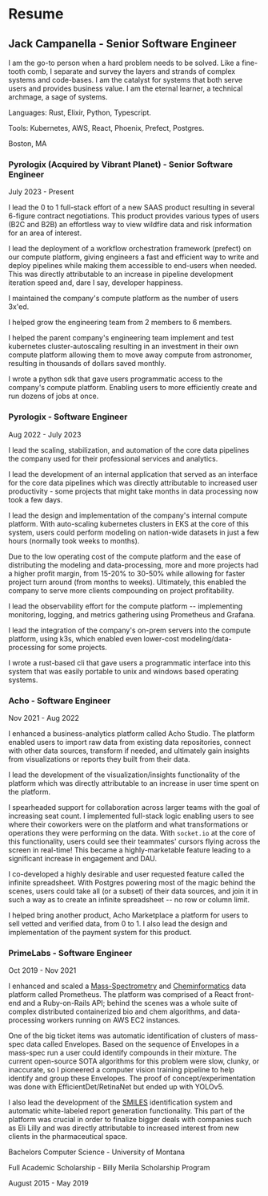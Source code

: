 # Resume

## Jack Campanella - Senior Software Engineer

I am the go-to person when a hard problem needs to be solved. Like a fine-tooth
comb, I separate and survey the layers and strands of complex systems and code-bases.
I am the catalyst for systems that both serve users and provides business value.
I am the eternal learner, a technical archmage, a sage of systems.

Languages: Rust, Elixir, Python, Typescript.

Tools: Kubernetes, AWS, React, Phoenix, Prefect, Postgres.

Boston, MA

### Pyrologix (Acquired by Vibrant Planet) - Senior Software Engineer

July 2023 - Present

I lead the 0 to 1 full-stack effort of a new SAAS product resulting in several 6-figure
contract negotiations. This product provides various types of users (B2C and B2B) an effortless
way to view wildfire data and risk information for an area of interest.

I lead the deployment of a workflow orchestration framework (prefect) on our compute platform, giving
engineers a fast and efficient way to write and deploy pipelines while making them accessible to end-users
when needed. This was directly attributable to an increase in pipeline development iteration speed and, dare I say,
developer happiness.

I maintained the company's compute platform as the number of users 3x'ed.

I helped grow the engineering team from 2 members to 6 members.

I helped the parent company's engineering team implement and test kubernetes cluster-autoscaling
resulting in an investment in their own compute platform allowing them to move away compute from
astronomer, resulting in thousands of dollars saved monthly.

I wrote a python sdk that gave users programmatic access to the company's compute platform.
Enabling users to more efficiently create and run dozens of jobs at once.

### Pyrologix - Software Engineer

Aug 2022 - July 2023

I lead the scaling, stabilization, and automation of the core data pipelines
the company used for their professional services and analytics.

I lead the development of an internal application that served as an interface for the core
data pipelines which was directly attributable to increased user productivity - some projects
that might take months in data processing now took a few days.

I lead the design and implementation of the company's internal compute platform. With
auto-scaling kubernetes clusters in EKS at the core of this system, users could perform modeling
on nation-wide datasets in just a few hours (normally took weeks to months).

Due to the low operating cost of the compute platform and the ease of distributing
the modeling and data-processing, more and more projects had a higher profit margin, from 15-20% to 30-50%
while allowing for faster project turn around (from months to weeks). Ultimately, this enabled the company
to serve more clients compounding on project profitability.

I lead the observability effort for the compute platform -- implementing monitoring, logging,
and metrics gathering using Prometheus and Grafana.

I lead the integration of the company's on-prem servers into the compute platform, using k3s,
which enabled even lower-cost modeling/data-processing for some projects.

I wrote a rust-based cli that gave users a programmatic interface into this system that
was easily portable to unix and windows based operating systems.

### Acho - Software Engineer

Nov 2021 - Aug 2022

I enhanced a business-analytics platform called Acho Studio. The platform enabled users
to import raw data from existing data repositories, connect with other data sources,
transform if needed, and ultimately gain insights from visualizations or reports they built
from their data.

I lead the development of the visualization/insights functionality of the platform which
was directly attributable to an increase in user time spent on the platform.

I spearheaded support for collaboration across larger teams with the goal of increasing seat count.
I implemented full-stack logic enabling users to see where their coworkers were on the platform
and what transformations or operations they were performing on the data. With `socket.io` at the core of this
functionality, users could see their teammates' cursors flying across the screen in real-time! This became a highly-marketable
feature leading to a significant increase in engagement and DAU.

I co-developed a highly desirable and user requested feature called the infinite spreadsheet.
With Postgres powering most of the magic behind the scenes, users could take all (or a subset)
of their data sources, and join it in such a way as to create an infinite spreadsheet -- no row or column limit.

I helped bring another product, Acho Marketplace a platform for users to sell vetted and verified data, from 0 to 1.
I also lead the design and implementation of the payment system for this product.

### PrimeLabs - Software Engineer

Oct 2019 - Nov 2021

I enhanced and scaled a [Mass-Spectrometry](https://en.wikipedia.org/wiki/Mass_spectrometry) and [Cheminformatics](https://en.wikipedia.org/wiki/Cheminformatics)
data platform called Prometheus.
The platform was comprised of a React front-end and a Ruby-on-Rails API; behind the scenes was a whole suite of complex
distributed containerized bio and chem algorithms, and data-processing workers running on AWS EC2 instances.

One of the big ticket items was automatic identification of clusters of mass-spec data called Envelopes. Based on
the sequence of Envelopes in a mass-spec run a user could identify compounds in their mixture. The current open-source SOTA algorithms
for this problem were slow, clunky, or inaccurate, so I pioneered a computer vision training pipeline to help identify and group
these Envelopes. The proof of concept/experimentation was done with EfficientDet/RetinaNet but ended up with YOLOv5.

I also lead the development of the [SMILES](https://en.wikipedia.org/wiki/Simplified_Molecular_Input_Line_Entry_System) identification system
and automatic white-labeled report generation functionality. This part of the platform was crucial in order
to finalize bigger deals with companies such as Eli Lilly and was directly attributable to increased
interest from new clients in the pharmaceutical space.

Bachelors Computer Science - University of Montana

Full Academic Scholarship - Billy Merila Scholarship Program

August 2015 - May 2019
